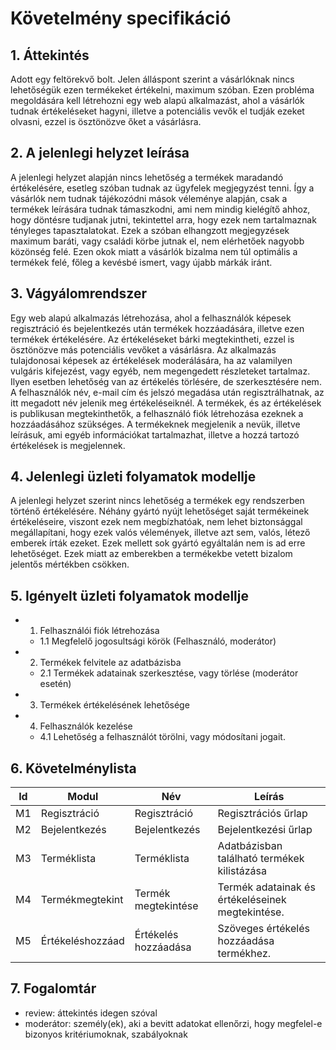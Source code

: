 # Követelmény specifikáció

## 1. Áttekintés

Adott egy feltörekvő bolt. Jelen álláspont szerint a vásárlóknak nincs lehetőségük ezen termékeket értékelni, maximum szóban. Ezen probléma megoldására kell létrehozni egy web alapú alkalmazást, ahol a vásárlók tudnak értékeléseket hagyni, illetve a potenciális vevők el tudják ezeket olvasni, ezzel is ösztönözve őket a vásárlásra.


## 2. A jelenlegi helyzet leírása
A jelenlegi helyzet alapján nincs lehetőség a termékek maradandó értékelésére, esetleg szóban tudnak az ügyfelek megjegyzést tenni. Így a vásárlók nem tudnak tájékozódni mások véleménye alapján, csak a termékek leírására tudnak támaszkodni, ami nem mindig kielégítő ahhoz, hogy döntésre tudjanak jutni, tekintettel arra, hogy ezek nem tartalmaznak tényleges tapasztalatokat. Ezek a szóban elhangzott megjegyzések maximum baráti, vagy családi körbe jutnak el, nem elérhetőek nagyobb közönség felé. Ezen okok miatt a vásárlók bizalma nem túl optimális a termékek felé, főleg a kevésbé ismert, vagy újabb márkák iránt.

## 3. Vágyálomrendszer

Egy web alapú alkalmazás létrehozása, ahol a felhasználók képesek regisztráció és bejelentkezés után termékek hozzáadására, illetve ezen termékek értékelésére. Az értékeléseket bárki megtekintheti, ezzel is ösztönözve más potenciális vevőket a vásárlásra. Az alkalmazás tulajdonosai képesek az értékelések moderálására, ha az valamilyen vulgáris kifejezést, vagy egyéb, nem megengedett részleteket tartalmaz. Ilyen esetben lehetőség van az értékelés törlésére, de szerkesztésére nem. A felhasználók név, e-mail cím és jelszó megadása után regisztrálhatnak, az itt megadott név jelenik meg értékeléseiknél. A termékek, és az értékelések is publikusan megtekinthetők, a felhasználó fiók létrehozása ezeknek a hozzáadásához szükséges. A termékeknek megjelenik a nevük, illetve leírásuk, ami egyéb információkat tartalmazhat, illetve a hozzá tartozó értékelések is megjelennek.

## 4. Jelenlegi üzleti folyamatok modellje

A jelenlegi helyzet szerint nincs lehetőség a termékek egy rendszerben történő értékelésére. Néhány gyártó nyújt lehetőséget saját termékeinek  értékeléseire, viszont ezek nem megbízhatóak, nem lehet biztonsággal megállapítani, hogy ezek valós vélemények, illetve azt sem, valós, létező emberek írták ezeket. Ezek mellett sok gyártó egyáltalán nem is ad erre lehetőséget. Ezek miatt az emberekben a termékekbe vetett bizalom jelentős mértékben csökken.

## 5. Igényelt üzleti folyamatok modellje

- 1. Felhasználói fiók létrehozása
  - 1.1 Megfelelő jogosultsági körök (Felhasználó, moderátor)
- 2. Termékek felvitele az adatbázisba
  - 2.1 Termékek adatainak szerkesztése, vagy törlése (moderátor esetén)
- 3. Termékek értékelésének lehetősége
- 4. Felhasználók kezelése
  - 4.1 Lehetőség a felhasználót törölni, vagy módosítani jogait.

## 6. Követelménylista

| Id | Modul | Név | Leírás |
| :---: | --- | --- | --- |
| M1 | Regisztráció | Regisztráció | Regisztrációs űrlap |
| M2 | Bejelentkezés | Bejelentkezés | Bejelentkezési űrlap |
| M3 | Terméklista | Terméklista | Adatbázisban található termékek kilistázása|
| M4 | Termékmegtekint | Termék megtekintése | Termék adatainak és értékeléseinek megtekintése.|
| M5 | Értékeléshozzáad | Értékelés hozzáadása | Szöveges értékelés hozzáadása termékhez. |

## 7. Fogalomtár

- review: áttekintés idegen szóval
- moderátor: személy(ek), aki a bevitt adatokat ellenőrzi, hogy megfelel-e bizonyos kritériumoknak, szabályoknak